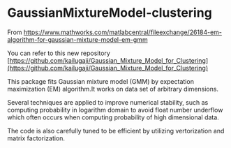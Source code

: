 # GaussianMixtureModel-clustering  
From https://www.mathworks.com/matlabcentral/fileexchange/26184-em-algorithm-for-gaussian-mixture-model-em-gmm  

You can refer to this new repository [https://github.com/kailugaji/Gaussian_Mixture_Model_for_Clustering](https://github.com/kailugaji/Gaussian_Mixture_Model_for_Clustering)  

This package fits Gaussian mixture model (GMM) by expectation maximization (EM) algorithm.It works on data set of arbitrary dimensions. 

Several techniques are applied to improve numerical stability, such as computing probability in logarithm domain to avoid float number underflow which often occurs when computing probability of high dimensional data.   

The code is also carefully tuned to be efficient by utilizing vertorization and matrix factorization.  

